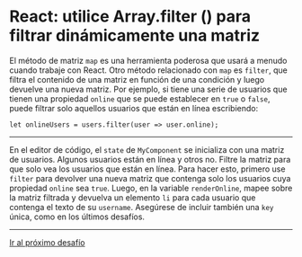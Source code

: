 # React: utilice Array.filter () para filtrar dinámicamente una matriz

El método de matriz `map` es una herramienta poderosa que usará a menudo cuando trabaje con React. Otro método relacionado con `map` es `filter`, que filtra el contenido de una matriz en función de una condición y luego devuelve una nueva matriz. Por ejemplo, si tiene una serie de usuarios que tienen una propiedad `online` que se puede establecer en `true` o `false`, puede filtrar solo aquellos usuarios que están en línea escribiendo:

`let onlineUsers = users.filter(user => user.online);`

---

En el editor de código, el `state` de `MyComponent` se inicializa con una matriz de usuarios. Algunos usuarios están en línea y otros no. Filtre la matriz para que solo vea los usuarios que están en línea. Para hacer esto, primero use `filter` para devolver una nueva matriz que contenga solo los usuarios cuya propiedad `online` sea `true`. Luego, en la variable `renderOnline`, mapee sobre la matriz filtrada y devuelva un elemento `li` para cada usuario que contenga el texto de su `username`. Asegúrese de incluir también una `key` única, como en los últimos desafíos.

---

[Ir al próximo desafío](https://github.com/sebastiantorres86/react-practice/tree/master/Practica/47/my-app)
